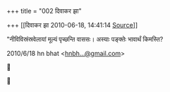 +++
title = "002 दिवाकर झा"

+++
[[दिवाकर झा	2010-06-18, 14:41:14 [Source](https://groups.google.com/g/bvparishat/c/PUA4Uxjq7pc)]]



"नीविविस्रंस्रवेलायां मूल्यं पृच्छन्ति वाससः। अस्याः पङ्क्तेः भावार्थं किमस्ति?  
  

2010/6/18 hn bhat \<[hnbh...@gmail.com]()\>





